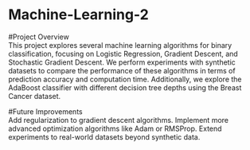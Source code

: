# Machine-Learning-2
#Project Overview  
This project explores several machine learning algorithms for binary classification, focusing on Logistic Regression, Gradient Descent, and Stochastic Gradient Descent. We perform experiments with synthetic datasets to compare the performance of these algorithms in terms of prediction accuracy and computation time. Additionally, we explore the AdaBoost classifier with different decision tree depths using the Breast Cancer dataset.


#Future Improvements  
Add regularization to gradient descent algorithms.
Implement more advanced optimization algorithms like Adam or RMSProp.
Extend experiments to real-world datasets beyond synthetic data.
